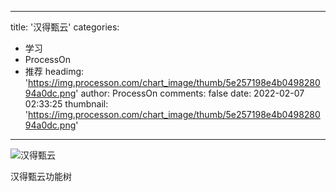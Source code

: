 
---
title: '汉得甄云'
categories: 
 - 学习
 - ProcessOn
 - 推荐
headimg: 'https://img.processon.com/chart_image/thumb/5e257198e4b049828094a0dc.png'
author: ProcessOn
comments: false
date: 2022-02-07 02:33:25
thumbnail: 'https://img.processon.com/chart_image/thumb/5e257198e4b049828094a0dc.png'
---

<div>   
<img class="thumb" alt="汉得甄云" src="https://img.processon.com/chart_image/thumb/5e257198e4b049828094a0dc.png" referrerpolicy="no-referrer">
<p>汉得甄云功能树</p>  
</div>
            